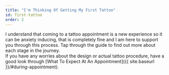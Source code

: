 ```yaml
---
title: "I'm Thinking Of Getting My First Tattoo"
id: first-tattoo
order: 2
---
```


I understand that coming to a tattoo appointment is a new experience so it can be anxiety inducing, that is completely fine and I am here to support you through this process. Tap through the guide to find out more about each stage in the journey.  
If you have any worries about the design or actual tattoo procedure, have a good look through [What To Expect At An Appointment]({{ site.baseurl }}/#during-appointment).
